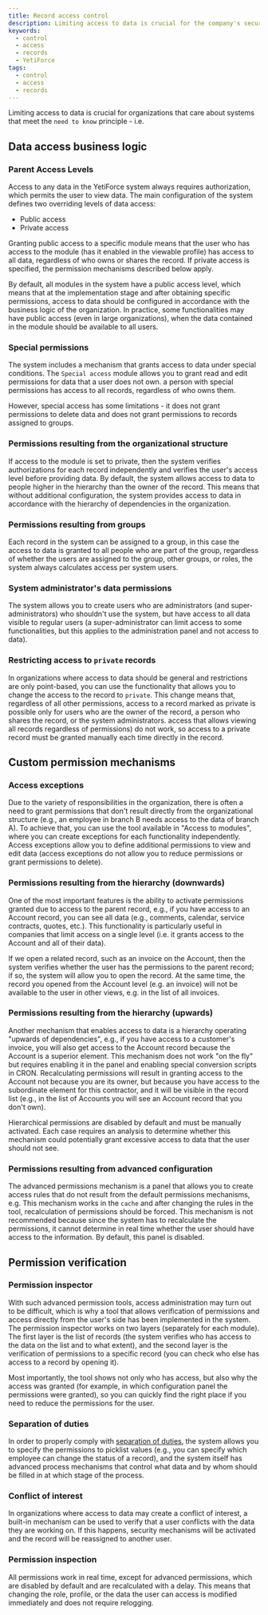 ```yaml
---
title: Record access control
description: Limiting access to data is crucial for the company's security
keywords:
  - control
  - access
  - records
  - YetiForce
tags:
  - control
  - access
  - records
---
```


Limiting access to data is crucial for organizations that care about systems that meet the `need to know` principle - i.e.

## Data access business logic

### Parent Access Levels

Access to any data in the YetiForce system always requires authorization, which permits the user to view data. The main configuration of the system defines two overriding levels of data access:

- Public access
- Private access

Granting public access to a specific module means that the user who has access to the module (has it enabled in the viewable profile) has access to all data, regardless of who owns or shares the record. If private access is specified, the permission mechanisms described below apply.

By default, all modules in the system have a public access level, which means that at the implementation stage and after obtaining specific permissions, access to data should be configured in accordance with the business logic of the organization. In practice, some functionalities may have public access (even in large organizations), when the data contained in the module should be available to all users.

### Special permissions

The system includes a mechanism that grants access to data under special conditions. The `Special access` module allows you to grant read and edit permissions for data that a user does not own. a person with special permissions has access to all records, regardless of who owns them.

However, special access has some limitations - it does not grant permissions to delete data and does not grant permissions to records assigned to groups.

### Permissions resulting from the organizational structure

If access to the module is set to private, then the system verifies authorizations for each record independently and verifies the user's access level before providing data. By default, the system allows access to data to people higher in the hierarchy than the owner of the record. This means that without additional configuration, the system provides access to data in accordance with the hierarchy of dependencies in the organization.

### Permissions resulting from groups

Each record in the system can be assigned to a group, in this case the access to data is granted to all people who are part of the group, regardless of whether the users are assigned to the group, other groups, or roles, the system always calculates access per system users.

### System administrator's data permissions

The system allows you to create users who are administrators (and super-administrators) who shouldn't use the system, but have access to all data visible to regular users (a super-administrator can limit access to some functionalities, but this applies to the administration panel and not access to data).

### Restricting access to `private` records

In organizations where access to data should be general and restrictions are only point-based, you can use the functionality that allows you to change the access to the record to `private`. This change means that, regardless of all other permissions, access to a record marked as private is possible only for users who are the owner of the record, a person who shares the record, or the system administrators. access that allows viewing all records regardless of permissions) do not work, so access to a private record must be granted manually each time directly in the record.

## Custom permission mechanisms

### Access exceptions

Due to the variety of responsibilities in the organization, there is often a need to grant permissions that don't result directly from the organizational structure (e.g., an employee in branch B needs access to the data of branch A). To achieve that, you can use the tool available in "Access to modules", where you can create exceptions for each functionality independently. Access exceptions allow you to define additional permissions to view and edit data (access exceptions do not allow you to reduce permissions or grant permissions to delete).

### Permissions resulting from the hierarchy (downwards)

One of the most important features is the ability to activate permissions granted due to access to the parent record, e.g., if you have access to an Account record, you can see all data (e.g., comments, calendar, service contracts, quotes, etc.). This functionality is particularly useful in companies that limit access on a single level (i.e. it grants access to the Account and all of their data).

If we open a related record, such as an invoice on the Account, then the system verifies whether the user has the permissions to the parent record; if so, the system will allow you to open the record. At the same time, the record you opened from the Account level (e.g. an invoice) will not be available to the user in other views, e.g. in the list of all invoices.

### Permissions resulting from the hierarchy (upwards)

Another mechanism that enables access to data is a hierarchy operating "upwards of dependencies", e.g., if you have access to a customer's invoice, you will also get access to the Account record because the Account is a superior element. This mechanism does not work "on the fly" but requires enabling it in the panel and enabling special conversion scripts in CRON. Recalculating permissions will result in granting access to the Account not because you are its owner, but because you have access to the subordinate element for this contractor, and it will be visible in the record list (e.g., in the list of Accounts you will see an Account record that you don't own).

Hierarchical permissions are disabled by default and must be manually activated. Each case requires an analysis to determine whether this mechanism could potentially grant excessive access to data that the user should not see.

### Permissions resulting from advanced configuration

The advanced permissions mechanism is a panel that allows you to create access rules that do not result from the default permissions mechanisms, e.g. This mechanism works in the `cache` and after changing the rules in the tool, recalculation of permissions should be forced. This mechanism is not recommended because since the system has to recalculate the permissions, it cannot determine in real time whether the user should have access to the information. By default, this panel is disabled.

## Permission verification

### Permission inspector

With such advanced permission tools, access administration may turn out to be difficult, which is why a tool that allows verification of permissions and access directly from the user's side has been implemented in the system. The permission inspector works on two layers (separately for each module). The first layer is the list of records (the system verifies who has access to the data on the list and to what extent), and the second layer is the verification of permissions to a specific record (you can check who else has access to a record by opening it).

Most importantly, the tool shows not only who has access, but also why the access was granted (for example, in which configuration panel the permissions were granted), so you can quickly find the right place if you need to reduce the permissions for the user.

### Separation of duties

In order to properly comply with [separation of duties](https://en.wikipedia.org/wiki/Separation_of_duties), the system allows you to specify the permissions to picklist values (e.g., you can specify which employee can change the status of a record), and the system itself has advanced process mechanisms that control what data and by whom should be filled in at which stage of the process.

### Conflict of interest

In organizations where access to data may create a conflict of interest, a built-in mechanism can be used to verify that a user conflicts with the data they are working on. If this happens, security mechanisms will be activated and the record will be reassigned to another user.

### Permission inspection

All permissions work in real time, except for advanced permissions, which are disabled by default and are recalculated with a delay. This means that changing the role, profile, or the data the user can access is modified immediately and does not require relogging.

